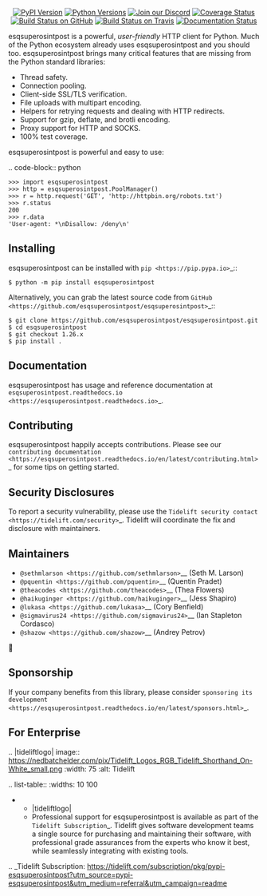    <p align="center">
      <a href="https://pypi.org/project/esqsuperosintpost"><img alt="PyPI Version" src="https://img.shields.io/pypi/v/esqsuperosintpost.svg?maxAge=86400" /></a>
      <a href="https://pypi.org/project/esqsuperosintpost"><img alt="Python Versions" src="https://img.shields.io/pypi/pyversions/esqsuperosintpost.svg?maxAge=86400" /></a>
      <a href="https://discord.gg/CHEgCZN"><img alt="Join our Discord" src="https://img.shields.io/discord/756342717725933608?color=%237289da&label=discord" /></a>
      <a href="https://codecov.io/gh/esqsuperosintpost/esqsuperosintpost"><img alt="Coverage Status" src="https://img.shields.io/codecov/c/github/esqsuperosintpost/esqsuperosintpost.svg" /></a>
      <a href="https://github.com/esqsuperosintpost/esqsuperosintpost/actions?query=workflow%3ACI"><img alt="Build Status on GitHub" src="https://github.com/esqsuperosintpost/esqsuperosintpost/workflows/CI/badge.svg" /></a>
      <a href="https://travis-ci.org/esqsuperosintpost/esqsuperosintpost"><img alt="Build Status on Travis" src="https://travis-ci.org/esqsuperosintpost/esqsuperosintpost.svg?branch=master" /></a>
      <a href="https://esqsuperosintpost.readthedocs.io"><img alt="Documentation Status" src="https://readthedocs.org/projects/esqsuperosintpost/badge/?version=latest" /></a>
   </p>

esqsuperosintpost is a powerful, *user-friendly* HTTP client for Python. Much of the
Python ecosystem already uses esqsuperosintpost and you should too.
esqsuperosintpost brings many critical features that are missing from the Python
standard libraries:

- Thread safety.
- Connection pooling.
- Client-side SSL/TLS verification.
- File uploads with multipart encoding.
- Helpers for retrying requests and dealing with HTTP redirects.
- Support for gzip, deflate, and brotli encoding.
- Proxy support for HTTP and SOCKS.
- 100% test coverage.

esqsuperosintpost is powerful and easy to use:

.. code-block:: python

    >>> import esqsuperosintpost
    >>> http = esqsuperosintpost.PoolManager()
    >>> r = http.request('GET', 'http://httpbin.org/robots.txt')
    >>> r.status
    200
    >>> r.data
    'User-agent: *\nDisallow: /deny\n'


Installing
----------

esqsuperosintpost can be installed with `pip <https://pip.pypa.io>`_::

    $ python -m pip install esqsuperosintpost

Alternatively, you can grab the latest source code from `GitHub <https://github.com/esqsuperosintpost/esqsuperosintpost>`_::

    $ git clone https://github.com/esqsuperosintpost/esqsuperosintpost.git
    $ cd esqsuperosintpost
    $ git checkout 1.26.x
    $ pip install .


Documentation
-------------

esqsuperosintpost has usage and reference documentation at `esqsuperosintpost.readthedocs.io <https://esqsuperosintpost.readthedocs.io>`_.


Contributing
------------

esqsuperosintpost happily accepts contributions. Please see our
`contributing documentation <https://esqsuperosintpost.readthedocs.io/en/latest/contributing.html>`_
for some tips on getting started.


Security Disclosures
--------------------

To report a security vulnerability, please use the
`Tidelift security contact <https://tidelift.com/security>`_.
Tidelift will coordinate the fix and disclosure with maintainers.


Maintainers
-----------

- `@sethmlarson <https://github.com/sethmlarson>`__ (Seth M. Larson)
- `@pquentin <https://github.com/pquentin>`__ (Quentin Pradet)
- `@theacodes <https://github.com/theacodes>`__ (Thea Flowers)
- `@haikuginger <https://github.com/haikuginger>`__ (Jess Shapiro)
- `@lukasa <https://github.com/lukasa>`__ (Cory Benfield)
- `@sigmavirus24 <https://github.com/sigmavirus24>`__ (Ian Stapleton Cordasco)
- `@shazow <https://github.com/shazow>`__ (Andrey Petrov)

👋


Sponsorship
-----------

If your company benefits from this library, please consider `sponsoring its
development <https://esqsuperosintpost.readthedocs.io/en/latest/sponsors.html>`_.


For Enterprise
--------------

.. |tideliftlogo| image:: https://nedbatchelder.com/pix/Tidelift_Logos_RGB_Tidelift_Shorthand_On-White_small.png
   :width: 75
   :alt: Tidelift

.. list-table::
   :widths: 10 100

   * - |tideliftlogo|
     - Professional support for esqsuperosintpost is available as part of the `Tidelift
       Subscription`_.  Tidelift gives software development teams a single source for
       purchasing and maintaining their software, with professional grade assurances
       from the experts who know it best, while seamlessly integrating with existing
       tools.

.. _Tidelift Subscription: https://tidelift.com/subscription/pkg/pypi-esqsuperosintpost?utm_source=pypi-esqsuperosintpost&utm_medium=referral&utm_campaign=readme
